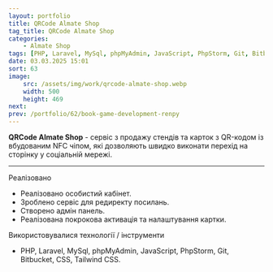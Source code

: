 ```yaml
---
layout: portfolio
title: QRCode Almate Shop
tag_title: QRCode Almate Shop
categories:
    - Almate Shop
tags: [PHP, Laravel, MySql, phpMyAdmin, JavaScript, PhpStorm, Git, Bitbucket, CSS, Tailwind CSS]
date: 03.03.2025 15:01
sort: 63
image: 
    src: /assets/img/work/qrcode-almate-shop.webp 
    width: 500
    height: 469
next: 
prev: /portfolio/62/book-game-development-renpy
---
```


**QRCode Almate Shop** - сервіс з продажу стендів та карток з QR-кодом із вбудованим NFC чіпом, які дозволяють
швидко виконати перехід на сторінку у соціальній мережі.

---

Реалізовано

* Реалізовано особистий кабінет.
* Зроблено сервіс для редиректу посилань.
* Створено адмін панель.
* Реалізована покрокова активація та налаштування картки.

Використовувалися технології / інструменти

* PHP, Laravel, MySql, phpMyAdmin, JavaScript, PhpStorm, Git, Bitbucket, CSS, Tailwind CSS.
